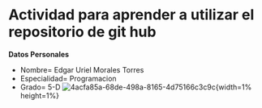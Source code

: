 # Actividad para aprender a utilizar el repositorio de git hub
**Datos Personales**
- Nombre= Edgar Uriel Morales Torres 
- Especialidad= Programacion
- Grado= 5-D
![4acfa85a-68de-498a-8165-4d75166c3c9c](https://github.com/user-attachments/assets/af5b4da8-b7da-4b2e-9759-95dbb4c1fc2b){width=1% height=1%}
